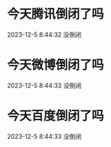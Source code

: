 # 今天腾讯倒闭了吗

2023-12-5 8:44:32 没倒闭

# 今天微博倒闭了吗

2023-12-5 8:44:33 没倒闭

# 今天百度倒闭了吗

2023-12-5 8:44:33 没倒闭

